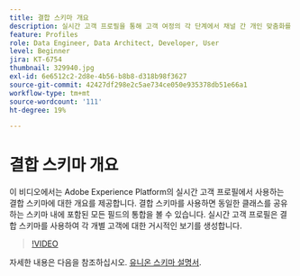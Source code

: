 ```yaml
---
title: 결합 스키마 개요
description: 실시간 고객 프로필을 통해 고객 여정의 각 단계에서 채널 간 개인 맞춤화를 규모에 맞게 확장할 수 있습니다. 스키마와 해당 데이터 세트를 모두 활성화하여 실시간 고객 프로필에 대해 배치 또는 스트리밍 데이터를 활성화할 수 있습니다.
feature: Profiles
role: Data Engineer, Data Architect, Developer, User
level: Beginner
jira: KT-6754
thumbnail: 329940.jpg
exl-id: 6e6512c2-2d8e-4b56-b8b8-d318b98f3627
source-git-commit: 42427df298e2c5ae734ce050e935378db51e66a1
workflow-type: tm+mt
source-wordcount: '111'
ht-degree: 19%

---
```


# 결합 스키마 개요

이 비디오에서는 Adobe Experience Platform의 실시간 고객 프로필에서 사용하는 결합 스키마에 대한 개요를 제공합니다. 결합 스키마를 사용하면 동일한 클래스를 공유하는 스키마 내에 포함된 모든 필드의 통합을 볼 수 있습니다. 실시간 고객 프로필은 결합 스키마를 사용하여 각 개별 고객에 대한 거시적인 보기를 생성합니다.

>[!VIDEO](https://video.tv.adobe.com/v/329940?quality=12&learn=on)

자세한 내용은 다음을 참조하십시오. [유니온 스키마 설명서](https://experienceleague.adobe.com/docs/experience-platform/profile/union-schemas/union-schema.html).


